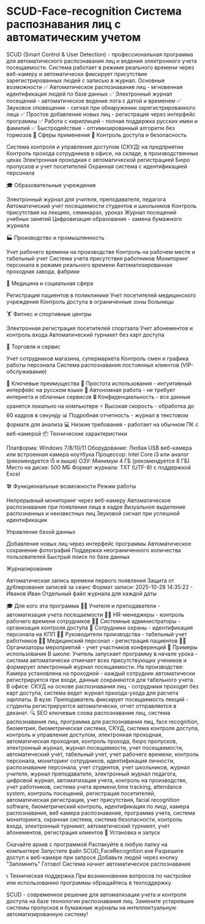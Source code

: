 # SCUD-Face-recognition  Система распознавания лиц с автоматическим учетом
SCUD (Smart Control &amp; User Detection) - профессиональная программа для автоматического распознавания лиц и ведения электронного учета посещаемости. Система работает в режиме реального времени через веб-камеру и автоматически фиксирует присутствие зарегистрированных людей с записью в журнал.
Основные возможности
✅ Автоматическое распознавание лиц - мгновенная идентификация людей по базе данных
✅ Электронный журнал посещений - автоматическое ведение лога с датой и временем
✅ Звуковое оповещение - сигнал при обнаружении зарегистрированного лица
✅ Простое добавление новых лиц - регистрация через интерфейс программы
✅ Работа с кириллицей - полная поддержка русских имен и фамилий
✅ Быстродействие - оптимизированный алгоритм без тормозов
💼 Сферы применения
🏢 Контроль доступа и безопасность

Система контроля и управления доступом (СКУД) на предприятии
Контроль прохода сотрудников в офисе, на складе, в производственных цехах
Электронная проходная с автоматической регистрацией
Бюро пропусков и учет посетителей
Охранная система с идентификацией персонала

🎓 Образовательные учреждения

Электронный журнал для учителя, преподавателя, педагога
Автоматический учет посещаемости студентов и школьников
Контроль присутствия на лекциях, семинарах, уроках
Журнал посещений учебных занятий
Цифровизация образования - замена бумажного журнала

🏭 Производство и промышленность

Учет рабочего времени на производстве
Контроль на рабочем месте и табельный учет
Система учета присутствия работников
Мониторинг персонала в режиме реального времени
Автоматизированная проходная завода, фабрики

🏥 Медицина и социальная сфера

Регистрация пациентов в поликлинике
Учет посетителей медицинского учреждения
Контроль доступа в ограниченные зоны больницы

🏋️ Фитнес и спортивные центры

Электронная регистрация посетителей спортзала
Учет абонементов и контроль входа
Автоматический турникет без карт доступа

🏪 Торговля и сервис

Учет сотрудников магазина, супермаркета
Контроль смен и графика работы персонала
Система распознавания постоянных клиентов (VIP-обслуживание)

🔑 Ключевые преимущества
🚀 Простота использования - интуитивный интерфейс на русском языке
💾 Автономная работа - не требует интернета и облачных сервисов
🔒 Конфиденциальность - все данные хранятся локально на компьютере
⚡ Высокая скорость - обработка до 60 кадров в секунду
📊 Подробная отчетность - журнал в текстовом формате для анализа
💻 Низкие требования - работает на обычном ПК с веб-камерой
📦 Технические характеристики

Платформа: Windows 7/8/10/11
Оборудование: Любая USB веб-камера или встроенная камера ноутбука
Процессор: Intel Core i3 или аналог (рекомендуется i5 и выше)
ОЗУ: Минимум 4 ГБ (рекомендуется 8 ГБ)
Место на диске: 500 МБ
Формат журнала: TXT (UTF-8) с поддержкой Excel

🛠️ Функциональные возможности
Режим работы

Непрерывный мониторинг через веб-камеру
Автоматическое распознавание при появлении лица в кадре
Визуальное выделение распознанных и неизвестных лиц
Звуковой сигнал при успешной идентификации

Управление базой данных

Добавление новых лиц через интерфейс программы
Автоматическое сохранение фотографий
Поддержка неограниченного количества пользователей
Быстрый поиск по базе данных

Журналирование

Автоматическая запись времени первого появления
Защита от дублирования записей за сеанс
Формат записи: 2025-10-29 14:35:22 - Иванов Иван
Отдельный файл журнала для каждой даты

🎓 Для кого эта программа
👨‍🏫 Учителя и преподаватели - автоматизация учета посещаемости
👨‍💼 HR-менеджеры - контроль рабочего времени сотрудников
👨‍💻 Системные администраторы - организация контроля доступа
👮 Сотрудники охраны - идентификация персонала на КПП
👨‍🔧 Руководители производства - табельный учет работников
👨‍⚕️ Медицинский персонал - регистрация пациентов
👨‍🏫 Организаторы мероприятий - учет участников конференций
📝 Примеры использования
В школе: Учитель запускает программу в начале урока - система автоматически отмечает всех присутствующих учеников и формирует электронный журнал посещаемости.
На производстве: Камера установлена на проходной - каждый сотрудник автоматически регистрируется при входе, данные сохраняются для табельного учета.
В офисе: СКУД на основе распознавания лиц - сотрудники проходят без карт доступа, система ведет журнал прихода-ухода для расчета зарплаты.
В вузе: Преподаватель фиксирует посещаемость лекций - студенты регистрируются автоматически, отчет отправляется в деканат.
🔍 SEO ключевые слова
распознавание лиц, система распознавания лиц, программа для распознавания лиц, face recognition, биометрия, биометрическая система, СКУД, система контроля доступа, контроль и управление доступом, электронная проходная, автоматическая проходная, контроль прохода, бюро пропусков, электронный журнал, журнал посещаемости, учет посещаемости, автоматический учет, табельный учет, учет рабочего времени, контроль персонала, мониторинг сотрудников, идентификация личности, распознавание персонала, учет студентов, учет школьников, журнал учителя, журнал преподавателя, электронный журнал педагога, цифровой журнал, автоматизация учета, контроль на производстве, учет работников, система учета времени,time tracking, attendance system, контроль посещений, регистрация посетителей, автоматическая регистрация, учет присутствия, facial recognition software, биометрический контроль, идентификация по лицу, камера распознавания, веб камера распознавание, программа учета, система мониторинга, охранная система, система безопасности, контроль входа, электронный турникет, автоматический турникет, учет абонементов, регистрация клиентов
💾 Установка и запуск

Скачайте архив с программой
Распакуйте в любую папку на компьютере
Запустите файл SCUD_FaceRecognition.exe
Разрешите доступ к веб-камере при запросе
Добавьте людей через кнопку "Запомнить"
Готово! Система начнет автоматическое распознавание

📞 Техническая поддержка
При возникновении вопросов по настройке или использованию программы обращайтесь в техподдержку.

SCUD - современное решение для автоматизации учета и контроля доступа на базе технологии распознавания лиц. Замените устаревшие системы пропусков и бумажные журналы на интеллектуальную автоматизированную систему!
